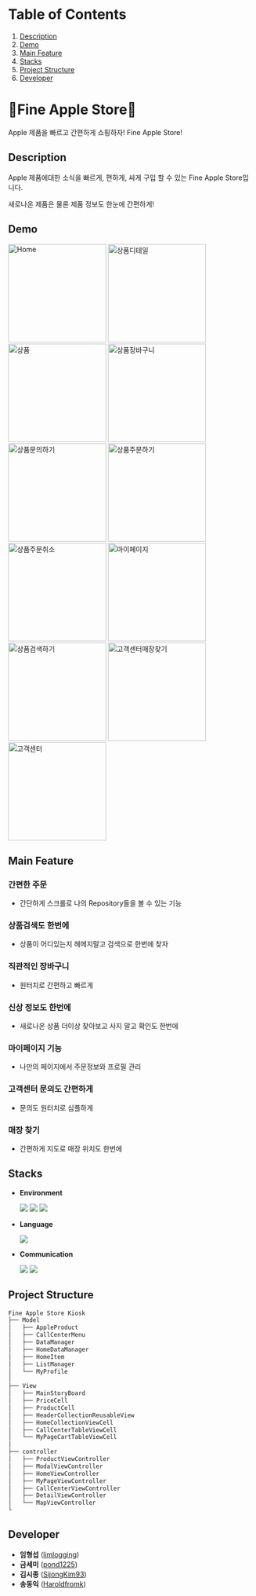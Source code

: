 # Table of Contents
1. [Description](#description)
2. [Demo](#Demo)
3. [Main Feature](#main-feature)
4. [Stacks](#stacks)
5. [Project Structure](#project-structure)
6. [Developer](#developer)

# 🍍Fine Apple Store🍍

Apple 제품을 빠르고 간편하게 쇼핑하자! Fine Apple Store!

## Description

Apple 제품에대한 소식을 빠르게, 편하게, 싸게 구입 할 수 있는 Fine Apple Store입니다.

새로나온 제품은 물론 제품 정보도 한눈에 간편하게!

## Demo
<p float="left">
    <img src="https://github.com/limlogging/Kiosk3Jo/assets/156410026/e6b01d7e-54dc-4600-8889-123024f2898c" alt="Home" width="200">
    <img src="https://github.com/limlogging/Kiosk3Jo/assets/156410026/9fafc311-eca5-4a22-a80f-33009d31ef75" alt="상품디테일" width="200">
    <img src="https://github.com/limlogging/Kiosk3Jo/assets/156410026/80a231de-0286-49ac-a445-857d01da4042" alt="상품" width="200">
    <img src="https://github.com/limlogging/Kiosk3Jo/assets/156410026/7f828eab-c4ba-4335-9f92-64f7417abfd9" alt="상품장바구니" width="200">
    <img src="https://github.com/limlogging/Kiosk3Jo/assets/156410026/5cee3de6-458e-446d-98b6-ce73b8dca496" alt="상품문의하기" width="200">
    <img src="https://github.com/limlogging/Kiosk3Jo/assets/156410026/db3d9be6-f866-4916-9238-159d101c3c80" alt="상품주문하기" width="200">
    <img src="https://github.com/limlogging/Kiosk3Jo/assets/156410026/8ed4944d-c4a8-4919-b7a9-46257a26565b" alt="상품주문취소" width="200">
    <img src="https://github.com/limlogging/Kiosk3Jo/assets/156410026/6a6129c0-7e1c-4416-830b-fc380ce10088" alt="마이페이지" width="200">
    <img src="https://github.com/limlogging/Kiosk3Jo/assets/156410026/9509f5c3-7b55-4a88-b06b-4aa5c156fe5a" alt="상품검색하기" width="200">
    <img src="https://github.com/limlogging/Kiosk3Jo/assets/156410026/6073cac6-db75-4fa0-8be5-56a40517d39f" alt="고객센터매장찾기" width="200">
    <img src="https://github.com/limlogging/Kiosk3Jo/assets/156410026/fd020794-1e03-43de-96d3-4391cb1ef671" alt="고객센터" width="200">
</p>


## Main Feature
### 간편한 주문
- 간단하게 스크롤로 나의 Repository들을 볼 수 있는 기능

### 상품검색도 한번에
- 상품이 어디있는지 헤메지말고 검색으로 한번에 찾자

### 직관적인 장바구니
- 원터치로 간편하고 빠르게

### 신상 정보도 한번에
- 새로나온 상품 더이상 찾아보고 사지 말고 확인도 한번에

### 마이페이지 기능
- 나만의 페이지에서 주문정보와 프로필 관리

### 고객센터 문의도 간편하게
- 문의도 원터치로 심플하게

### 매장 찾기
- 간편하게 지도로 매장 위치도 한번에

## Stacks
- **Environment**

    <img src="https://img.shields.io/badge/-Xcode-147EFB?style=flat&logo=xcode&logoColor=white"/> <img src="https://img.shields.io/badge/-git-F05032?style=flat&logo=git&logoColor=white"/> <img src="https://img.shields.io/badge/-github-181717?style=flat&logo=github&logoColor=white"/>

- **Language**

    <img src="https://img.shields.io/badge/-swift-F05138?style=flat&logo=swift&logoColor=white"/> 

- **Communication**

    <img src="https://img.shields.io/badge/-slack-4A154B?style=flat&logo=slack&logoColor=white"/> <img src="https://img.shields.io/badge/-notion-000000?style=flat&logo=notion&logoColor=white"/> 


## Project Structure

```markdown
Fine Apple Store Kiosk
├── Model
│   ├── AppleProduct
│   ├── CallCenterMenu
│   ├── DataManager
│   ├── HomeDataManager
│   ├── HomeItem
│   ├── ListManager
│   └── MyProfile
│
├── View
│   ├── MainStoryBoard
│   ├── PriceCell
│   ├── ProductCell
│   ├── HeaderCollectionReusableView
│   ├── HomeCollectionViewCell
│   ├── CallCenterTableViewCell
│   └── MyPageCartTableViewCell
│
├── controller
│   ├── ProductViewController
│   ├── ModalViewController
│   ├── HomeViewController
│   ├── MyPageViewController
│   ├── CallCenterViewController
│   ├── DetailViewController
│   └── MapViewController
└ 
```

## Developer
*  **임형섭** ([limlogging](https://github.com/limlogging))
*  **금세미** ([pond1225](https://github.com/pond1225))
*  **김시종** ([SijongKim93](https://github.com/SijongKim93))
*  **송동익** ([Haroldfromk](https://github.com/Haroldfromk/))

